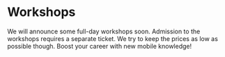 # Workshops

We will announce some full-day workshops soon. Admission to the workshops requires a separate ticket. We try to keep the prices as low as possible though. Boost your career with new mobile knowledge!